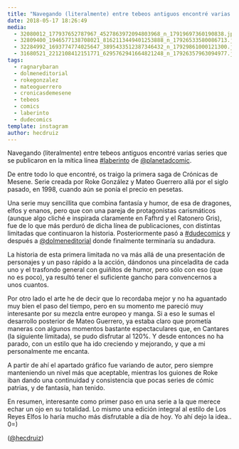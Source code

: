 ```yaml
---
title: "Navegando (literalmente) entre tebeos antiguos encontré varias series que se publicaron en la mítica línea #laberinto de @planetadcomic"
date: 2018-05-17 18:26:49
media: 
  - 32080012_177937652787967_4527863972094803968_n_17919697360190838.jpg
  - 32809400_1946577138708021_8162113449401253888_n_17926533580086713.jpg
  - 32284992_1693774774025647_3895433512387346432_n_17929861000121300.jpg
  - 31680521_2212108412151771_6295762941664821248_n_17926357963094977.jpg
tags: 
  - ragnarybaran
  - dolmeneditorial
  - rokegonzalez
  - mateoguerrero
  - cronicasdemesene
  - tebeos
  - comics
  - laberinto
  - dudecomics
template: instagram
author: hecdruiz
---
```


Navegando (literalmente) entre tebeos antiguos encontré varias series que se publicaron en la mítica línea [#laberinto](/tags/laberinto) de [@planetadcomic](https://instagram.com/planetadcomic).


De entre todo lo que encontré, os traigo la primera saga de Crónicas de Mesene. Serie creada por Roke González y Mateo Guerrero allá por el siglo pasado, en 1998, cuando aún se ponía el precio en pesetas.


Una serie muy sencillita que combina fantasía y humor, de esa de dragones, elfos y enanos, pero que con una pareja de protagonistas carismáticos (aunque algo cliché e inspirada claramente en Fafhrd y el Ratonero Gris), fue de lo que más perduró de dicha línea de publicaciones, con distintas limitadas que continuaron la historia. Posteriormente pasó a [#dudecomics](/tags/dudecomics) y después a [@dolmeneditorial](https://instagram.com/dolmeneditorial) donde finalmente terminaría su andadura.


La historia de esta primera limitada no va más allá de una presentación de personajes y un paso rápido a la acción, dándonos una pinceladita de cada uno y el trasfondo general con guiñitos de humor, pero sólo con eso (que no es poco), ya resultó tener el suficiente gancho para convencernos a unos cuantos.


Por otro lado el arte he de decir que lo recordaba mejor y no ha aguantado muy bien el paso del tiempo, pero en su momento me pareció muy interesante por su mezcla entre europeo y manga. Si a eso le sumas el desarrollo posterior de Mateo Guerrero, ya estaba claro que prometía maneras con algunos momentos bastante espectaculares que, en Cantares (la siguiente limitada), se pudo disfrutar al 120%. Y desde entonces no ha parado, con un estilo que ha ido creciendo y mejorando, y que a mi personalmente me encanta.


A partir de ahí el apartado gráfico fue variando de autor, pero siempre manteniendo un nivel más que aceptable, mientras los guiones de Roke iban dando una continuidad y consistencia que pocas series de cómic patrias, y de fantasía, han tenido.


En resumen, interesante como primer paso en una serie a la que merece echar un ojo en su totalidad. Lo mismo una edición integral al estilo de Los Reyes Elfos lo haría mucho más disfrutable a día de hoy. Yo ahí dejo la idea.. 0=)


([@hecdruiz](https://instagram.com/hecdruiz))
